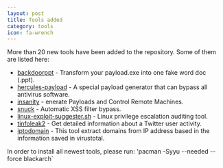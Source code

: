 ```yaml
---
layout: post
title: Tools added
category: tools
icon: fa-wrench
---
```


More than 20 new tools have been added to the repository. Some of them are listed here:

* [backdoorppt]("https://github.com/r00t-3xp10it/backdoorppt") - Transform your payload.exe into one fake word doc (.ppt).
* [hercules-payload]("https://github.com/EgeBalci/HERCULES") - A special payload generator that can bypass all antivirus software.
* [insanity]("https://github.com/4w4k3/Insanity-Framework") - enerate Payloads and Control Remote Machines.
* [snuck]("https://github.com/mauro-g/snuck") - Automatic XSS filter bypass.
* [linux-exploit-suggester.sh]("https://github.com/mzet-/linux-exploit-suggester") - Linux privilege escalation auditing tool.
* [tinfoleak2]("http://www.vicenteaguileradiaz.com/tools/") - Get detailed information about a Twitter user activity.
* [iptodomain]("https://github.com/Hackplayers/iptodomain" ) - This tool extract domains from IP address based in the information saved in virustotal.


In order to install all newest tools, please run: 'pacman -Syyu --needed --force blackarch`